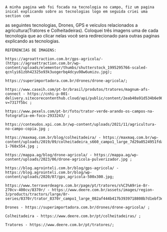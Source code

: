    A minha pagina web foi focada na tecnologia no campo, fiz um pagina inical explicando sobre as tecnologias logo em seguida criei uma section com
  as seguintes tecnologias, Drones, GPS e veiculos relacionados a agricultura(Tratores e Colheitadeiras).
    Coloquei três imagens uma de cada tecnologia que ao clicar nelas você sera redirecionado para outras paginas explicando as tecnologias.


    REFÊRENCIAS DE IMAGENS:
    
    https://agroattraction.com.br/gps-agricola/- (https://agroattraction.com.br/wp-content/uploads/elementor/thumbs/shutterstock_1995295766-scaled-qcnlyi61zbh42325o93k3uogerbq4dcyu98w6umizu.jpg);
    
    https://superimportadora.com.br/drones/drone-agricola/;

    https://www.caseih.com/pt-br/brasil/produtos/tratores/magnum-afs-connect - https://cnhi-p-001-delivery.sitecorecontenthub.cloud/api/public/content/2eab40a91d534b6e903b6e0aec2ff50e?v=7317f5bc ;

    https://www.pexels.com/pt-br/foto/trator-verde-arando-os-campos-na-fotografia-em-foco-2933243/ ;

    https://conteudos.xpi.com.br/wp-content/uploads/2021/11/agricultura-no-campo-copia.jpg ;

    https://maxmaq.com.br/blog/colheitadeira/ - https://maxmaq.com.br/wp-content/uploads/2019/09/colheitadeira_s660_campo1_large_7d29a0524951fda410ad584d8bb04bda839e9af5-1-768x554.jpg ;

    https://mappa.ag/blog/drone-agricola/ - https://mappa.ag/wp-content/uploads/2023/06/drone-agricola-pulverizador.jpg ;

    https://blog.agrointeli.com.br/blog/gps-agricola/ - https://blog.agrointeli.com.br/blog/wp-content/uploads/2020/07/gps_agricola-500x300.jpg;

    https://www.terraverdeagro.com.br/page/pt/tratores/s%C3%A9rie-8r-270cv-400cv/8370r/ - https://www.deere.com.br/assets/images/region-3/products/tractors/large/8r-series/8370r/trator_8370r_campo1_large_082af444b417b3939718808b7d1ebf3e647a159e.jpg;

    Drones - https://superimportadora.com.br/drones/drone-agricola/ ;

    Colheitadeira - https://www.deere.com.br/pt/colheitadeiras/ ;

    Tratores - https://www.deere.com.br/pt/tratores/;
    
    
